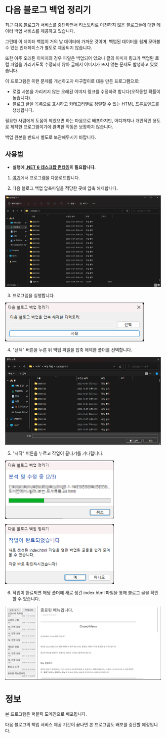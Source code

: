 # 다음 블로그 백업 정리기

최근 [다음 블로그](https://blog.daum.net)가 서비스를 중단하면서 티스토리로 이전하지 않은 블로그들에 대한 데이터 백업 서비스를 제공하고 있습니다.

그런데 이 데이터 백업이 거의 날 데이터에 가까운 것이며, 백업된 데이터를 쉽게 모아볼 수 있는 인터페이스가 별도로 제공되지 않습니다.

또한 아주 오래된 이미지의 경우 파일은 백업되어 있으나 글의 이미지 링크가 백업된 로컬 파일을 가리키도록 수정되지 않아 글에서 이미지가 뜨지 않는 문제도 발생하고 있었습니다.

이 프로그램은 이런 문제를 개선하고자 마구잡이로 대충 만든 프로그램으로:

- 로컬 사본을 가리키지 않는 오래된 이미지 링크를 수정하려 합니다(오작동할 확률이 높습니다).
- 블로그 글을 목록으로 표시하고 카테고리별로 정렬할 수 있는 HTML 프론트엔드를 생성합니다.

필요한 사람에게 도움이 되었으면 하는 마음으로 배포하지만, 어디까지나 개인적인 용도로 제작한 프로그램이기에 완벽한 작동은 보장하지 않습니다.

백업 원본을 반드시 별도로 보관해두시기 바랍니다.

## 사용법

* **실행에 [.NET 6 데스크탑 런타임](https://dotnet.microsoft.com/en-us/download)이 필요합니다.**

1) [여기](https://github.com/sinusinu/DaumBlogBackupPrettifier/releases)에서 프로그램을 다운로드합니다.

2) 다음 블로그 백업 압축파일을 적당한 곳에 압축 해제합니다.

![압축 해제한 폴더](images/folder1.png)

3) 프로그램을 실행합니다.

![프로그램](images/app1.png)

4) "선택" 버튼을 누른 뒤 백업 파일을 압축 해제한 폴더를 선택합니다.

![폴더 선택](images/folder2.png)

5) "시작" 버튼을 누르고 작업이 끝나기를 기다립니다.

![작업 중](images/app2.png)

![작업 완료 알림](images/app3.png)

6) 작업이 완료되면 해당 폴더에 새로 생긴 index.html 파일을 통해 블로그 글을 확인할 수 있습니다.

![프론트엔드](images/viewer.png)

# 정보

본 프로그램은 퍼블릭 도메인으로 배포됩니다.

다음 블로그의 백업 서비스 제공 기간이 끝나면 본 프로그램도 배포를 중단할 예정입니다.